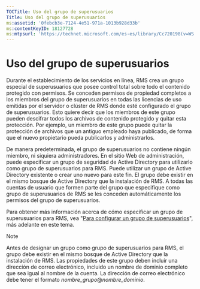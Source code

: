 ```yaml
---
TOCTitle: Uso del grupo de superusuarios
Title: Uso del grupo de superusuarios
ms:assetid: '0febcb3e-7124-4e51-971a-1013b928d33b'
ms:contentKeyID: 18127728
ms:mtpsurl: 'https://technet.microsoft.com/es-es/library/Cc720198(v=WS.10)'
---
```


Uso del grupo de superusuarios
==============================

Durante el establecimiento de los servicios en línea, RMS crea un grupo especial de superusuarios que posee control total sobre todo el contenido protegido con permisos. Se conceden permisos de propiedad completos a los miembros del grupo de superusuarios en todas las licencias de uso emitidas por el servidor o clúster de RMS donde esté configurado el grupo de superusuarios. Esto quiere decir que los miembros de este grupo pueden descifrar todos los archivos de contenido protegido y quitar esta protección. Por ejemplo, un miembro de este grupo puede quitar la protección de archivos que un antiguo empleado haya publicado, de forma que el nuevo propietario pueda publicarlos y administrarlos.

De manera predeterminada, el grupo de superusuarios no contiene ningún miembro, ni siquiera administradores. En el sitio Web de administración, puede especificar un grupo de seguridad de Active Directory para utilizarlo como grupo de superusuarios para RMS. Puede utilizar un grupo de Active Directory existente o crear uno nuevo para este fin. El grupo debe existir en el mismo bosque de Active Directory que la instalación de RMS. A todas las cuentas de usuario que formen parte del grupo que especifique como grupo de superusuarios de RMS se les conceden automáticamente los permisos del grupo de superusuarios.

Para obtener más información acerca de cómo especificar un grupo de superusuarios para RMS, vea "[Para configurar un grupo de superusuarios](https://technet.microsoft.com/f2ef847e-2824-471f-9079-5c343094aba8)", más adelante en este tema.

> [!NOTE]
> Antes de designar un grupo como grupo de superusuarios para RMS, el grupo debe existir en el mismo bosque de Active Directory que la instalación de RMS. Las propiedades de este grupo deben incluir una dirección de correo electrónico, incluido un nombre de dominio completo que sea igual al nombre de la cuenta. La dirección de correo electrónico debe tener el formato *nombre\_grupo*@*nombre\_dominio*. 
